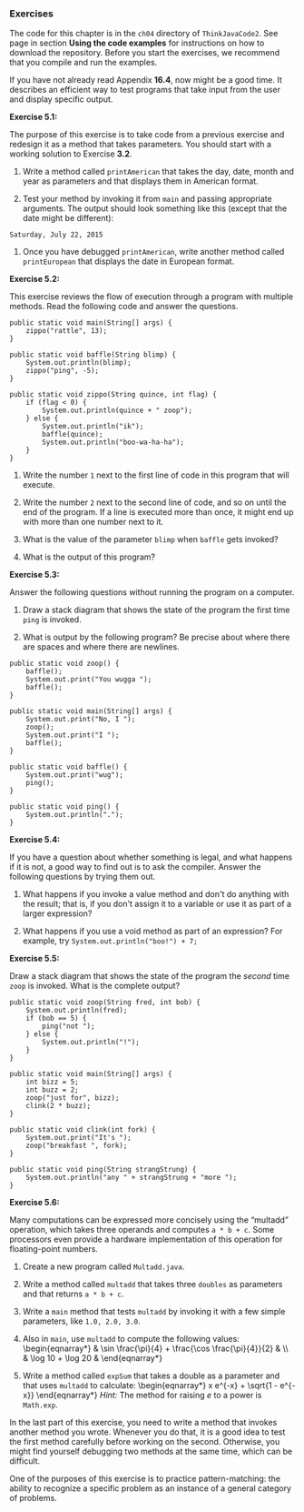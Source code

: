 ###  Exercises


The code for this chapter is in the `ch04` directory of `ThinkJavaCode2`.
See page in section **Using the code examples** for instructions on how to download the repository.
Before you start the exercises, we recommend that you compile and run the examples.

If you have not already read Appendix **16.4**, now might be a good time.
It describes an efficient way to test programs that take input from the user and display specific output.


**Exercise 5.1:**

The purpose of this exercise is to take code from a previous exercise and redesign it as a method that takes parameters.
You should start with a working solution to Exercise **3.2**.



1.  Write a method called `printAmerican` that takes the day, date, month and year as parameters and that displays them in American format.

1.  Test your method by invoking it from `main` and passing appropriate arguments.
The output should look something like this (except that the date might be different):

```code
Saturday, July 22, 2015
```

1.  Once you have debugged `printAmerican`, write another method called `printEuropean` that displays the date in European format.





**Exercise 5.2:**

This exercise reviews the flow of execution through a program with multiple methods.
Read the following code and answer the questions.

```code
public static void main(String[] args) {
    zippo("rattle", 13);
}
```

```code
public static void baffle(String blimp) {
    System.out.println(blimp);
    zippo("ping", -5);
}
```

```code
public static void zippo(String quince, int flag) {
    if (flag < 0) {
        System.out.println(quince + " zoop");
    } else {
        System.out.println("ik");
        baffle(quince);
        System.out.println("boo-wa-ha-ha");
    }
}
```



1.  Write the number `1` next to the first line of code in this program that will execute.

1.  Write the number `2` next to the second line of code, and so on until the end of the program.
If a line is executed more than once, it might end up with more than one number next to it.

1.  What is the value of the parameter `blimp` when `baffle` gets invoked?

1.  What is the output of this program?





**Exercise 5.3:**

Answer the following questions without running the program on a computer.



1.  Draw a stack diagram that shows the state of the program the first time `ping` is invoked.

1.  What is output by the following program?
Be precise about where there are spaces and where there are newlines.


```code
public static void zoop() {
    baffle();
    System.out.print("You wugga ");
    baffle();
}
```

```code
public static void main(String[] args) {
    System.out.print("No, I ");
    zoop();
    System.out.print("I ");
    baffle();
}
```

```code
public static void baffle() {
    System.out.print("wug");
    ping();
}
```

```code
public static void ping() {
    System.out.println(".");
}
```




**Exercise 5.4:**

If you have a question about whether something is legal, and what happens if it is not, a good way to find out is to ask the compiler.
Answer the following questions by trying them out.



1.  What happens if you invoke a value method and don't do anything with the result; that is, if you don't assign it to a variable or use it as part of a larger expression?

1.  What happens if you use a void method as part of an expression?
For example, try `System.out.println("boo!") + 7;`





**Exercise 5.5:**

Draw a stack diagram that shows the state of the program the *second* time `zoop` is invoked.
What is the complete output?

```code
public static void zoop(String fred, int bob) {
    System.out.println(fred);
    if (bob == 5) {
        ping("not ");
    } else {
        System.out.println("!");
    }
}
```

```code
public static void main(String[] args) {
    int bizz = 5;
    int buzz = 2;
    zoop("just for", bizz);
    clink(2 * buzz);
}
```

```code
public static void clink(int fork) {
    System.out.print("It's ");
    zoop("breakfast ", fork);
}
```

```code
public static void ping(String strangStrung) {
    System.out.println("any " + strangStrung + "more ");
}
```




**Exercise 5.6:**

Many computations can be expressed more concisely using the “multadd” operation, which takes three operands and computes `a * b + c`.
Some processors even provide a hardware implementation of this operation for floating-point numbers.



1.  Create a new program called `Multadd.java`.

1.  Write a method called `multadd` that takes three `doubles` as parameters and that returns `a * b + c`.

1.  Write a `main` method that tests `multadd` by invoking it with a few simple parameters, like `1.0, 2.0, 3.0`.

1.  Also in `main`, use `multadd` to compute the following values:
\begin{eqnarray*}
& \sin \frac{\pi}{4} + \frac{\cos \frac{\pi}{4}}{2} & \\\\
& \log 10 + \log 20 &
\end{eqnarray*}

1.  Write a method called `expSum` that takes a double as a parameter and that uses `multadd` to calculate:
\begin{eqnarray*}
x e^{-x} + \sqrt{1 - e^{-x}}
\end{eqnarray*}
*Hint:* The method for raising $e$ to a power is `Math.exp`.


In the last part of this exercise, you need to write a method that invokes another method you wrote.
Whenever you do that, it is a good idea to test the first method carefully before working on the second.
Otherwise, you might find yourself debugging two methods at the same time, which can be difficult.

One of the purposes of this exercise is to practice pattern-matching: the ability to recognize a specific problem as an instance of a general category of problems.